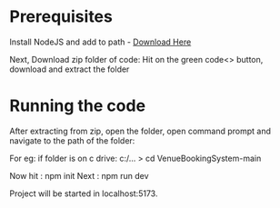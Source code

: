 # Prerequisites

Install NodeJS and add to path - [Download Here](https://nodejs.org/en/download/)

Next, Download zip folder of code:
   Hit on the green code<> button, download and extract the folder

# Running the code
After extracting from zip, open the folder, open command prompt and navigate to the path of the folder:


  For eg: if folder is on c drive:
  c:/... > cd VenueBookingSystem-main

Now hit : npm init
Next    : npm run dev 

Project will be started in localhost:5173.
